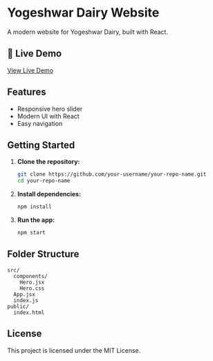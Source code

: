 # Yogeshwar Dairy Website

A modern website for Yogeshwar Dairy, built with React.

## 🚀 Live Demo

[View Live Demo](dairy-farm-one.vercel.app)

## Features

- Responsive hero slider
- Modern UI with React
- Easy navigation

## Getting Started

1. **Clone the repository:**
   ```bash
   git clone https://github.com/your-username/your-repo-name.git
   cd your-repo-name
   ```

2. **Install dependencies:**
   ```bash
   npm install
   ```

3. **Run the app:**
   ```bash
   npm start
   ```

## Folder Structure

```
src/
  components/
    Hero.jsx
    Hero.css
  App.jsx
  index.js
public/
  index.html
```

## License

This project is licensed under the MIT License.
